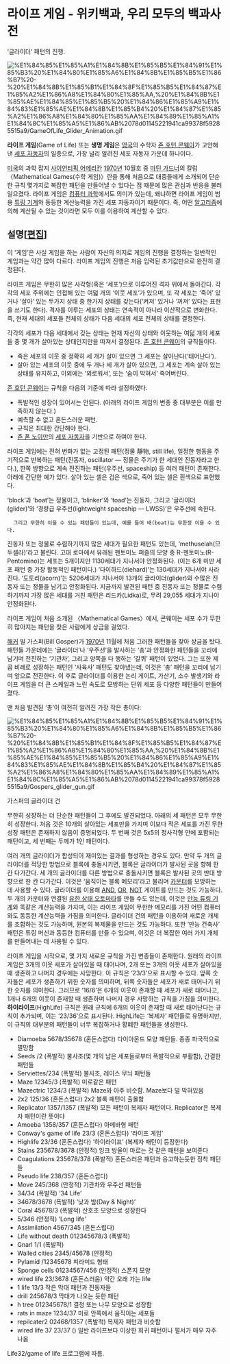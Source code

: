 # 라이프 게임 - 위키백과, 우리 모두의 백과사전

‘글라이더’ 패턴의 진행.

![%E1%84%85%E1%85%A1%E1%84%8B%E1%85%B5%E1%84%91%E1%85%B3%20%E1%84%80%E1%85%A6%E1%84%8B%E1%85%B5%E1%86%B7%20-%20%E1%84%8B%E1%85%B1%E1%84%8F%E1%85%B5%E1%84%87%E1%85%A2%E1%86%A8%E1%84%80%E1%85%AA,%20%E1%84%8B%E1%85%AE%E1%84%85%E1%85%B5%20%E1%84%86%E1%85%A9%E1%84%83%E1%85%AE%E1%84%8B%E1%85%B4%20%E1%84%87%E1%85%A2%E1%86%A8%E1%84%80%E1%85%AA%E1%84%89%E1%85%A1%E1%84%8C%E1%85%A5%E1%86%AB%2078d01145221941ca99378f59285515a9/GameOfLife_Glider_Animation.gif](%E1%84%85%E1%85%A1%E1%84%8B%E1%85%B5%E1%84%91%E1%85%B3%20%E1%84%80%E1%85%A6%E1%84%8B%E1%85%B5%E1%86%B7%20-%20%E1%84%8B%E1%85%B1%E1%84%8F%E1%85%B5%E1%84%87%E1%85%A2%E1%86%A8%E1%84%80%E1%85%AA,%20%E1%84%8B%E1%85%AE%E1%84%85%E1%85%B5%20%E1%84%86%E1%85%A9%E1%84%83%E1%85%AE%E1%84%8B%E1%85%B4%20%E1%84%87%E1%85%A2%E1%86%A8%E1%84%80%E1%85%AA%E1%84%89%E1%85%A1%E1%84%8C%E1%85%A5%E1%86%AB%2078d01145221941ca99378f59285515a9/GameOfLife_Glider_Animation.gif)

**라이프 게임**(Game of Life) 또는 **생명 게임**은 [영국](https://ko.wikipedia.org/wiki/%EC%98%81%EA%B5%AD)의 수학자 [존 호턴 콘웨이](https://ko.wikipedia.org/wiki/%EC%A1%B4_%ED%98%B8%ED%84%B4_%EC%BD%98%EC%9B%A8%EC%9D%B4)가 고안해낸 [세포 자동자](https://ko.wikipedia.org/wiki/%EC%84%B8%ED%8F%AC_%EC%9E%90%EB%8F%99%EC%9E%90)의 일종으로, 가장 널리 알려진 세포 자동자 가운데 하나이다.

[미국](https://ko.wikipedia.org/wiki/%EB%AF%B8%EA%B5%AD)의 과학 잡지 [사이언티픽 어메리칸](https://ko.wikipedia.org/wiki/%EC%82%AC%EC%9D%B4%EC%96%B8%ED%8B%B0%ED%94%BD_%EC%96%B4%EB%A9%94%EB%A6%AC%EC%B9%B8) [1970년](https://ko.wikipedia.org/wiki/1970%EB%85%84) 10월호 중 [마틴 가드너](https://ko.wikipedia.org/wiki/%EB%A7%88%ED%8B%B4_%EA%B0%80%EB%93%9C%EB%84%88)의 칼럼 〈Mathematical Games(수학 게임)〉란을 통해 처음으로 대중들에게 소개되어 단순한 규칙 몇가지로 복잡한 패턴을 만들어낼 수 있다는 점 때문에 많은 관심과 반응을 불러일으켰다. 라이프 게임은 [컴퓨터 과학](https://ko.wikipedia.org/wiki/%EC%BB%B4%ED%93%A8%ED%84%B0_%EA%B3%BC%ED%95%99)에서도 의미가 있는데, 왜냐하면 라이프 게임이 범용 [튜링 기계](https://ko.wikipedia.org/wiki/%ED%8A%9C%EB%A7%81_%EA%B8%B0%EA%B3%84)와 동등한 계산능력을 가진 세포 자동자이기 때문이다. 즉, 어떤 [알고리즘](https://ko.wikipedia.org/wiki/%EC%95%8C%EA%B3%A0%EB%A6%AC%EC%A6%98)에 의해 계산될 수 있는 것이라면 모두 이를 이용하여 계산할 수 있다.

## 설명[[편집](https://ko.wikipedia.org/w/index.php?title=%EB%9D%BC%EC%9D%B4%ED%94%84_%EA%B2%8C%EC%9E%84&action=edit&section=1)]

이 ‘게임’은 사실 게임을 하는 사람이 자신의 의지로 게임의 진행을 결정하는 일반적인 게임과는 약간 많이 다르다. 라이프 게임의 진행은 처음 입력된 초기값만으로 완전히 결정된다.

라이프 게임은 무한히 많은 사각형(혹은 ‘세포’)으로 이루어진 격자 위에서 돌아간다. 각각의 세포 주위에는 인접해 있는 여덟 개의 ‘이웃 세포’가 있으며, 또 각 세포는 ‘죽어’ 있거나 ‘살아’ 있는 두가지 상태 중 한가지 상태를 갖는다(‘켜져’ 있거나 ‘꺼져’ 있다는 표현을 쓰기도 한다). 격자를 이루는 세포의 상태는 연속적이 아니라 이산적으로 변화한다. 즉, 현재 세대의 세포들 전체의 상태가 다음 세대의 세포 전체의 상태를 결정한다.

각각의 세포가 다음 세대에서 갖는 상태는 현재 자신의 상태와 이웃하는 여덟 개의 세포들 중 몇 개가 살아있는 상태인지만을 따져서 결정된다. [존 호턴 콘웨이](https://ko.wikipedia.org/wiki/%EC%A1%B4_%ED%98%B8%ED%84%B4_%EC%BD%98%EC%9B%A8%EC%9D%B4)의 규칙들이다.

- 죽은 세포의 이웃 중 정확히 세 개가 살아 있으면 그 세포는 살아난다(‘태어난다’).
- 살아 있는 세포의 이웃 중에 두 개나 세 개가 살아 있으면, 그 세포는 계속 살아 있는 상태를 유지하고, 이외에는 ‘외로워서’, 또는 ‘숨이 막혀서’ 죽어버린다.

[존 호턴 콘웨이](https://ko.wikipedia.org/wiki/%EC%A1%B4_%ED%98%B8%ED%84%B4_%EC%BD%98%EC%9B%A8%EC%9D%B4)는 규칙을 다음의 기준에 따라 설정하였다.

- 폭발적인 성장이 있어서는 안된다. (아래의 라이프 게임의 변종 중 대부분은 이를 만족하지 않는다.)
- 예측할 수 없고 혼돈스러운 패턴.
- 규칙은 최대한 간단해야 한다.
- [존 폰 노이만](https://ko.wikipedia.org/wiki/%EC%A1%B4_%ED%8F%B0_%EB%85%B8%EC%9D%B4%EB%A7%8C)의 [세포 자동자](https://ko.wikipedia.org/wiki/%EC%84%B8%ED%8F%AC_%EC%9E%90%EB%8F%99%EC%9E%90)을 기반으로 하여야 한다.

라이프 게임에는 전혀 변화가 없는 고정된 패턴(정물 靜物, still life), 일정한 행동을 주기적으로 반복하는 패턴(진동자, oscillator — 정물은 주기가 한 세대인 진동자라고 한다.), 한쪽 방향으로 계속 전진하는 패턴(우주선, spaceship) 등 여러 패턴이 존재한다. 아래에 간단한 예가 있다. 살아 있는 셀은 검은 색으로, 죽어 있는 셀은 흰색으로 표현했다.

‘block’과 ‘boat’는 정물이고, ‘blinker’와 ‘toad’는 진동자, 그리고 ‘글라이더(glider)’와 ‘경량급 우주선(lightweight spaceship — LWSS)’은 우주선에 속한다.

```
  그리고 무한히 이을 수 있는 패턴들이 있는데, 예를 들어 배(boat)는 무한정 이을 수 있다.

```

진동자 또는 정물로 수렴하기까지 많은 세대가 필요한 패턴도 있는데, ‘methuselah(므두셀라)’라고 불린다. 고대 로마에서 유래된 펜토미노 퍼즐의 모양 중 R-펜토미노(R-Pentomino)는 세포는 5개이지만 1130세대가 지나서야 안정화된다. (이는 6개 미만 세포 패턴 중 가장 활동적인 패턴이다.) ‘다이하드(diehard)’는 130세대가 지나서야 사라진다. ‘도토리(acorn)’는 5206세대가 지나서야 13개의 글라이더(glider)와 수많은 진동자 또는 정물을 남기고 안정화된다. 지금까지 발견된 패턴 중 진동자 또는 정물로 수렴하기까지 가장 많은 세대를 거친 패턴은 리드카(Lidka)로, 무려 29,055 세대가 지나야 안정화된다.

라이프 게임이 처음 소개된 〈Mathematical Games〉에서, 콘웨이는 세포 수가 무한히 많아지는 패턴을 찾은 사람에게 상금을 걸었다.

[해커](https://ko.wikipedia.org/wiki/%ED%95%B4%EC%BB%A4) 빌 가스퍼(Bill Gosper)가 [1970년](https://ko.wikipedia.org/wiki/1970%EB%85%84) 11월에 처음 그러한 패턴들을 찾아 상금을 탔다. 패턴들 가운데에는 ‘글라이더’나 ‘우주선’을 발사하는 ‘총’과 안정화한 패턴들을 꼬리에 남기며 전진하는 ‘기관차’, 그리고 양쪽을 다 행하는 ‘갈퀴’ 패턴이 있었다. 그는 또한 제곱 비례로 성장하는 패턴인 ‘사육사’ 패턴도 찾아냈는데, 이것은 ‘총’ 패턴을 꼬리에 남기며 앞으로 전진한다. 이 후로 글라이더를 이용한 논리 게이트, 가산기, 소수 발생기와 라이프 게임을 더 큰 스케일과 느린 속도로 모방하는 단위 세포 등 다양한 패턴들이 만들어졌다.

맨 처음 발견된 ‘총’이 여전히 알려진 가장 작은 총이다:

![%E1%84%85%E1%85%A1%E1%84%8B%E1%85%B5%E1%84%91%E1%85%B3%20%E1%84%80%E1%85%A6%E1%84%8B%E1%85%B5%E1%86%B7%20-%20%E1%84%8B%E1%85%B1%E1%84%8F%E1%85%B5%E1%84%87%E1%85%A2%E1%86%A8%E1%84%80%E1%85%AA,%20%E1%84%8B%E1%85%AE%E1%84%85%E1%85%B5%20%E1%84%86%E1%85%A9%E1%84%83%E1%85%AE%E1%84%8B%E1%85%B4%20%E1%84%87%E1%85%A2%E1%86%A8%E1%84%80%E1%85%AA%E1%84%89%E1%85%A1%E1%84%8C%E1%85%A5%E1%86%AB%2078d01145221941ca99378f59285515a9/Gospers_glider_gun.gif](%E1%84%85%E1%85%A1%E1%84%8B%E1%85%B5%E1%84%91%E1%85%B3%20%E1%84%80%E1%85%A6%E1%84%8B%E1%85%B5%E1%86%B7%20-%20%E1%84%8B%E1%85%B1%E1%84%8F%E1%85%B5%E1%84%87%E1%85%A2%E1%86%A8%E1%84%80%E1%85%AA,%20%E1%84%8B%E1%85%AE%E1%84%85%E1%85%B5%20%E1%84%86%E1%85%A9%E1%84%83%E1%85%AE%E1%84%8B%E1%85%B4%20%E1%84%87%E1%85%A2%E1%86%A8%E1%84%80%E1%85%AA%E1%84%89%E1%85%A1%E1%84%8C%E1%85%A5%E1%86%AB%2078d01145221941ca99378f59285515a9/Gospers_glider_gun.gif)

가스퍼의 글라이더 건

무한히 성장하는 더 단순한 패턴들이 그 후에도 발견되었다. 아래의 세 패턴은 모두 무한히 성장한다. 처음 것은 10개의 살아있는 세포만을 가지며 이보다 적은 세포를 가진 무한 성장 패턴은 존재하지 않음이 증명되었다. 두 번째 것은 5x5의 정사각형 안에 포함되는 패턴이고, 세 번째는 두께가 1인 패턴이다.

여러 개의 글라이더가 합성되어 재미있는 결과를 형성하는 경우도 있다. 만약 두 개의 글라이더를 적당한 방법으로 블록에 충돌시키면, 블록은 글라이더가 발사된 곳을 향해 한 칸 다가간다. 세 개의 글라이더를 다른 방법으로 충돌시키면 블록은 발사된 곳의 반대 방향으로 한 칸 다가간다. 이것은 ‘움직이는 블록 메모리’라고 불리며 [카운터](https://ko.wikipedia.org/wiki/%EC%B9%B4%EC%9A%B4%ED%84%B0)를 모방하는 데 사용할 수 있다. 글라이더를 이용해 [AND](https://ko.wikipedia.org/wiki/AND), [OR](https://ko.wikipedia.org/wiki/%EB%85%BC%EB%A6%AC%ED%95%A9), [NOT](https://ko.wikipedia.org/wiki/NOT) 게이트를 만드는 것도 가능하다. 두 개의 카운터와 연결된 [유한 상태 오토마타](https://ko.wikipedia.org/w/index.php?title=%EC%9C%A0%ED%95%9C_%EC%83%81%ED%83%9C_%EC%98%A4%ED%86%A0%EB%A7%88%ED%83%80&action=edit&redlink=1)를 만들 수도 있는데, 이것은 [만능 튜링 기계](https://ko.wikipedia.org/wiki/%ED%8A%9C%EB%A7%81_%EA%B8%B0%EA%B3%84)와 똑같은 계산능력을 가지며, 이는 라이프 게임이 무한한 메모리를 가진 어떤 컴퓨터와도 동등한 계산능력을 가짐을 의미한다. 글라이더 건의 패턴을 이용하여 새로운 개체를 조합하는 것도 가능하며, 원본의 복제물을 만드는 것도 가능하다. 또한 ‘만능 건축사’ 패턴은 튜링 머신과 동등한 컴퓨터를 만들 수 있으며, 이것은 더 복잡한 여러 가지 개체를 만들어내는 데 사용될 수 있다.

라이프 게임을 시작으로, 몇 가지 새로운 규칙을 가진 변종들이 존재한다. 원래의 라이프 게임은 3개의 이웃 세포가 살아있을 때 태어나며, 2개 또는 3개의 이웃 세포가 살아있을 때 생존하고 나머지 경우에는 사망한다. 이 규칙은 ‘23/3’으로 표시할 수 있다. 앞쪽 숫자들은 세포가 생존하기 위한 숫자를 의미하며, 뒤쪽 숫자들은 세포가 새로 태어나기 위한 숫자를 의미한다. 그러므로 ‘16/6’은 6개의 이웃이 존재할 때 세포가 새로 태어나고, 1개나 6개의 이웃이 존재할 때 생존하며 나머지 경우 사망하는 규칙을 가짐을 의미한다. **하이라이프**(HighLife) 규칙은 원래 규칙에 6개의 이웃이 존재할 때 새로 태어난다는 규칙이 추가되며, 이는 ‘23/36’으로 표시된다. HighLife는 ‘복제자’ 패턴들로 유명하지만, 이 규칙의 대부분의 패턴들이 너무 복잡하거나 황폐한 패턴들을 생성한다.

- Diamoeba 5678/35678 (혼돈스럽다) 다이아몬드 모양 패턴들. 종종 파국적으로 멸망함
- Seeds /2 (폭발적) 불사조(몇 개의 남은 세포들로부터 폭발적으로 부활함), 간결한 패턴들
- Serviettes/234 (폭발적) 불사조, 레이스 무늬 패턴들
- Maze 12345/3 (폭발적) 미로같은 패턴
- Mazectric 1234/3 (폭발적) Maze와 아주 비슷함. Maze보다 덜 막혀있음
- 2x2 125/36 (혼돈스럽다) 2x2 블록 패턴이 출몰함
- Replicator 1357/1357 (폭발적) 모든 패턴이 복제자 패턴이다. Replicator은 복제자 패턴이란 뜻이다
- Amoeba 1358/357 (혼돈스럽다) 아메바형 패턴
- Conway's game of life 23/3 (혼돈스럽다) ‘라이프 게임’
- Highlife 23/36 (혼돈스럽다) ‘하이라이프’ (복제자 패턴이 등장한다)
- Stains 235678/3678 (안정적) 잉크 방울이 마르는 것 같은 패턴을 보여준다
- Coagulations 235678/378 (폭발적) 혼돈스러운 패턴과 응고하는듯한 정착 패턴들
- Pseudo life 238/357 (혼돈스럽다)
- Move 245/368 (안정적) 기관차와 우주선 패턴들
- 34/34 (폭발적) ‘34 Life’
- 34678/3678 (폭발적) ‘낮과 밤(Day & Night)’
- Coral 45678/3 (폭발적) 산호초 모양으로 성장한다
- 5/346 (안정적) ‘Long life’
- Assimilation 4567/345 (혼돈스럽다)
- Life without death 012345678/3 (폭발적)
- Gnarl 1/1 (폭발적)
- Walled cities 2345/45678 (안정적)
- Pylamid /12345678 피라미드 형태
- Sponge cells 01234567/456 (안정적) 스폰지 모양
- wired life 23/3678 (혼돈스러움) 약간 오래 가는 life
- 1 life 13/3 작은 막대 패턴과 진동자들
- drill 245678/3 막대가 나오는 듯한 패턴
- h tree 012345678/1 결정 또는 나무 모양으로 성장함
- rats in maze 1234/37 미로 안쪽에서 움직이는 세포들
- repilcater2 02468/1357 (폭발적) 복제자 패턴과 비슷함
- wired life 37 23/37 () 일반 라이프보다 이상한 희귀 패턴이나 펄서가 매우 자주 나옴

Life32/game of life 프로그램에 따름.